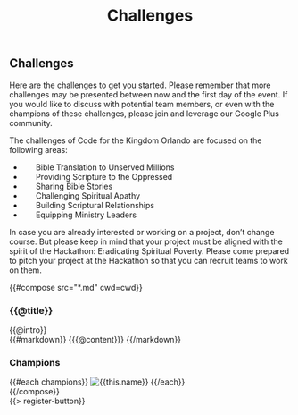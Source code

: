 ﻿---
title: Challenges
cwd: src/content/events/orlando/2015/challenges
---
## <i class="icon fa-flag"></i> <b>Challenges</b>


Here are the challenges to get you started. Please remember that more challenges may be presented between now and the first day of the event. If you would like to discuss with potential team members, or even with the champions of these challenges, please join and leverage our Google Plus community.


The challenges of Code for the Kingdom Orlando are focused on the following areas:

* &nbsp;&nbsp;&nbsp;&nbsp;&nbsp;<i class="icon fa-flag"></i> Bible Translation to Unserved Millions 
* &nbsp;&nbsp;&nbsp;&nbsp;&nbsp;<i class="icon fa-flag"></i> Providing Scripture to the Oppressed
* &nbsp;&nbsp;&nbsp;&nbsp;&nbsp;<i class="icon fa-flag"></i> Sharing Bible Stories
* &nbsp;&nbsp;&nbsp;&nbsp;&nbsp;<i class="icon fa-flag"></i> Challenging Spiritual Apathy
* &nbsp;&nbsp;&nbsp;&nbsp;&nbsp;<i class="icon fa-flag"></i> Building Scriptural Relationships
* &nbsp;&nbsp;&nbsp;&nbsp;&nbsp;<i class="icon fa-flag"></i> Equipping Ministry Leaders


In case you are already interested or working on a project, don’t change course. But please keep in mind that your project must be aligned with the spirit of the Hackathon: Eradicating Spiritual Poverty. Please come prepared to pitch your project at the Hackathon so that you can recruit teams to work on them.


{{#compose src="*.md" cwd=cwd}}
<div class="row">
  <div class="3u">
    <h3>{{@title}}</h3> 
  </div>
  <div class="9u challenge-description">
    <div class="expander intro">
      <span class="toggle-switch"></span>
      {{@intro}} 
    </div>
    <div class="content">
{{#markdown}}
{{{@content}}}
{{/markdown}}
    <h3>Champions</h3>
    {{#each champions}}
      <img src="{{../assets}}/images/sponsors/{{this.logo}}" alt="{{this.name}}"/>
    {{/each}}
    </div>
  </div>
</div>
{{/compose}}
<br/>
{{> register-button}}
